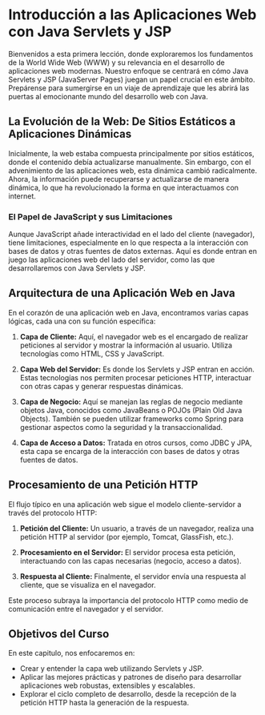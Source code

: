 # Introducción a las Aplicaciones Web con Java Servlets y JSP

Bienvenidos a esta primera lección, donde exploraremos los fundamentos de la World Wide Web (WWW) y su relevancia en el desarrollo de aplicaciones web modernas. Nuestro enfoque se centrará en cómo Java Servlets y JSP (JavaServer Pages) juegan un papel crucial en este ámbito. Prepárense para sumergirse en un viaje de aprendizaje que les abrirá las puertas al emocionante mundo del desarrollo web con Java.

## La Evolución de la Web: De Sitios Estáticos a Aplicaciones Dinámicas

Inicialmente, la web estaba compuesta principalmente por sitios estáticos, donde el contenido debía actualizarse manualmente. Sin embargo, con el advenimiento de las aplicaciones web, esta dinámica cambió radicalmente. Ahora, la información puede recuperarse y actualizarse de manera dinámica, lo que ha revolucionado la forma en que interactuamos con internet.

### El Papel de JavaScript y sus Limitaciones

Aunque JavaScript añade interactividad en el lado del cliente (navegador), tiene limitaciones, especialmente en lo que respecta a la interacción con bases de datos y otras fuentes de datos externas. Aquí es donde entran en juego las aplicaciones web del lado del servidor, como las que desarrollaremos con Java Servlets y JSP.

## Arquitectura de una Aplicación Web en Java

En el corazón de una aplicación web en Java, encontramos varias capas lógicas, cada una con su función específica:

1. **Capa de Cliente:** Aquí, el navegador web es el encargado de realizar peticiones al servidor y mostrar la información al usuario. Utiliza tecnologías como HTML, CSS y JavaScript.

2. **Capa Web del Servidor:** Es donde los Servlets y JSP entran en acción. Estas tecnologías nos permiten procesar peticiones HTTP, interactuar con otras capas y generar respuestas dinámicas.

3. **Capa de Negocio:** Aquí se manejan las reglas de negocio mediante objetos Java, conocidos como JavaBeans o POJOs (Plain Old Java Objects). También se pueden utilizar frameworks como Spring para gestionar aspectos como la seguridad y la transaccionalidad.

4. **Capa de Acceso a Datos:** Tratada en otros cursos, como JDBC y JPA, esta capa se encarga de la interacción con bases de datos y otras fuentes de datos.

## Procesamiento de una Petición HTTP

El flujo típico en una aplicación web sigue el modelo cliente-servidor a través del protocolo HTTP:

1. **Petición del Cliente:** Un usuario, a través de un navegador, realiza una petición HTTP al servidor (por ejemplo, Tomcat, GlassFish, etc.).

2. **Procesamiento en el Servidor:** El servidor procesa esta petición, interactuando con las capas necesarias (negocio, acceso a datos).

3. **Respuesta al Cliente:** Finalmente, el servidor envía una respuesta al cliente, que se visualiza en el navegador.

Este proceso subraya la importancia del protocolo HTTP como medio de comunicación entre el navegador y el servidor.

## Objetivos del Curso

En este capitulo, nos enfocaremos en:

- Crear y entender la capa web utilizando Servlets y JSP.
- Aplicar las mejores prácticas y patrones de diseño para desarrollar aplicaciones web robustas, extensibles y escalables.
- Explorar el ciclo completo de desarrollo, desde la recepción de la petición HTTP hasta la generación de la respuesta.

